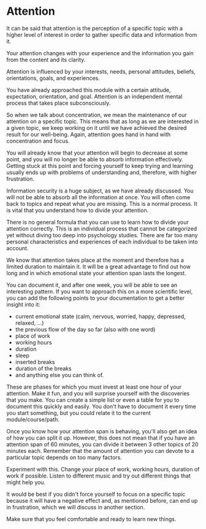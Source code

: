 # Attention

It can be said that attention is the perception of a specific topic with a higher level of interest in order to gather specific data and information from it.

Your attention changes with your experience and the information you gain from the content and its clarity.

Attention is influenced by your interests, needs, personal attitudes, beliefs, orientations, goals, and experiences.

You have already approached this module with a certain attitude, expectation, orientation, and goal. Attention is an independent mental process that takes place subconsciously.

So when we talk about concentration, we mean the maintenance of our attention on a specific topic. This means that as long as we are interested in a given topic, we keep working on it until we have achieved the desired result for our well-being. Again, attention goes hand in hand with concentration and focus.

You will already know that your attention will begin to decrease at some point, and you will no longer be able to absorb information effectively. Getting stuck at this point and forcing yourself to keep trying and learning usually ends up with problems of understanding and, therefore, with higher frustration.

Information security is a huge subject, as we have already discussed. You will not be able to absorb all the information at once. You will often come back to topics and repeat what you are missing. This is a normal process. It is vital that you understand how to divide your attention.

There is no general formula that you can use to learn how to divide your attention correctly. This is an individual process that cannot be categorized yet without diving too deep into psychology studies. There are far too many personal characteristics and experiences of each individual to be taken into account.

We know that attention takes place at the moment and therefore has a limited duration to maintain it. It will be a great advantage to find out how long and in which emotional state your attention span lasts the longest.

You can document it, and after one week, you will be able to see an interesting pattern. If you want to approach this on a more scientific level, you can add the following points to your documentation to get a better insight into it:

* current emotional state (calm, nervous, worried, happy, depressed, relaxed, ...)
* the previous flow of the day so far (also with one word)
* place of work
* working hours
* duration
* sleep
* inserted breaks
* duration of the breaks
* and anything else you can think of.

These are phases for which you must invest at least one hour of your attention. Make it fun, and you will surprise yourself with the discoveries that you make. You can create a simple list or even a table for you to document this quickly and easily. You don't have to document it every time you start something, but you could relate it to the current module/course/path.

Once you know how your attention span is behaving, you'll also get an idea of how you can split it up. However, this does not mean that if you have an attention span of 60 minutes, you can divide it between 3 other topics of 20 minutes each. Remember that the amount of attention you can devote to a particular topic depends on too many factors.

Experiment with this. Change your place of work, working hours, duration of work if possible. Listen to different music and try out different things that might help you.

It would be best if you didn't force yourself to focus on a specific topic because it will have a negative effect and, as mentioned before, can end up in frustration, which we will discuss in another section.

Make sure that you feel comfortable and ready to learn new things.
